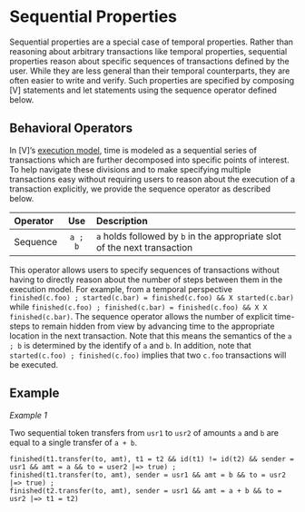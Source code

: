 # Sequential Properties

Sequential properties are a special case of temporal properties. Rather than reasoning about arbitrary transactions like temporal properties, sequential properties reason about specific sequences of transactions defined by the user. While they are less general than their temporal counterparts, they are often easier to write and verify. Such properties are specified by composing [V] statements and let statements using the sequence operator defined below.

## Behavioral Operators

In [V]’s [execution model](execution_model.md), time is modeled as a sequential series of transactions which are further decomposed into specific points of interest. To help navigate these divisions and to make specifying multiple transactions easy without requiring users to reason about the execution of a transaction explicitly, we provide the sequence operator as described below.

|  Operator  |   Use   |  Description  |
| :--------- | :-----: | :------------ |
| Sequence   | `a ; b`  | `a` holds followed by `b` in the appropriate slot of the next transaction |

This operator allows users to specify sequences of transactions without having to directly reason about the number of steps between them in the execution model. For example, from a temporal perspective `finished(c.foo) ; started(c.bar) = finished(c.foo) && X started(c.bar)` while `finished(c.foo) ; finished(c.bar) = finished(c.foo) && X X finished(c.bar)`. The sequence operator allows the number of explicit time-steps to remain hidden from view by advancing time to the appropriate location in the next transaction. Note that this means the semantics of the `a ; b` is determined by the identify of `a` and `b`. In addition, note that `started(c.foo) ; finished(c.foo)` implies that two `c.foo` transactions will be executed.

## Example

*Example 1*

Two sequential token transfers from `usr1` to `usr2` of amounts `a` and `b` are equal to a single transfer of `a + b`.
```
finished(t1.transfer(to, amt), t1 = t2 && id(t1) != id(t2) && sender = usr1 && amt = a && to = user2 |=> true) ;
finished(t1.transfer(to, amt), sender = usr1 && amt = b && to = usr2 |=> true) ; 
finished(t2.transfer(to, amt), sender = usr1 && amt = a + b && to = usr2 |=> t1 = t2)
```